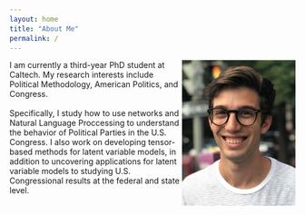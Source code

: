 ```yaml
---
layout: home
title: "About Me"
permalink: /
---
```


<img style="float: right;" src="/images/headshot-debanks.JPG">

I am currently a third-year PhD student at Caltech. My research interests include Political Methodology, American Politics, and Congress. <br/><br/>Specifically, 
I study how to use networks and Natural Language Proccessing to understand the behavior of Political Parties in the U.S. Congress. I also work on developing tensor-based
methods for latent variable models, in addition to uncovering applications for latent variable models to studying U.S. Congressional results at the federal and state level. 





